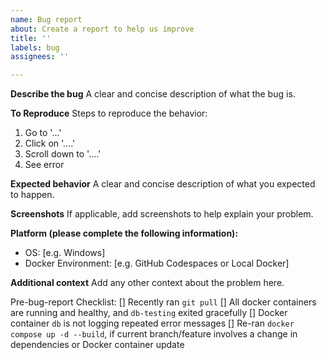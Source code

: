 ```yaml
---
name: Bug report
about: Create a report to help us improve
title: ''
labels: bug
assignees: ''

---
```


**Describe the bug**
A clear and concise description of what the bug is.

**To Reproduce**
Steps to reproduce the behavior:
1. Go to '...'
2. Click on '....'
3. Scroll down to '....'
4. See error

**Expected behavior**
A clear and concise description of what you expected to happen.

**Screenshots**
If applicable, add screenshots to help explain your problem.

**Platform (please complete the following information):**
 - OS: [e.g. Windows]
 - Docker Environment: [e.g. GitHub Codespaces or Local Docker]

**Additional context**
Add any other context about the problem here.

Pre-bug-report Checklist:
[] Recently ran `git pull`
[] All docker containers are running and healthy, and `db-testing` exited gracefully
[] Docker container `db` is not logging repeated error messages
[] Re-ran `docker compose up -d --build`, if current branch/feature involves a change in dependencies or Docker container update
